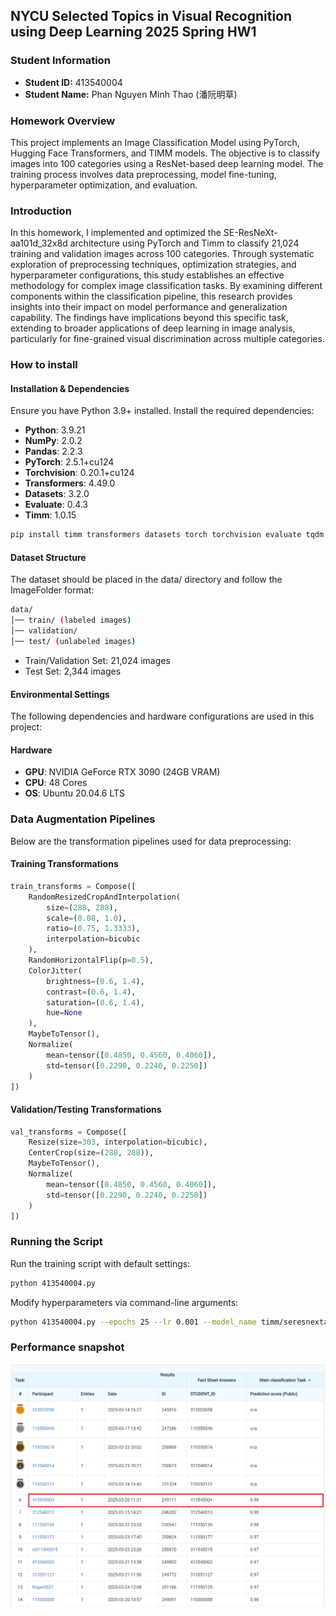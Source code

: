 ## NYCU Selected Topics in Visual Recognition using Deep Learning 2025 Spring HW1


### Student Information
- **Student ID:** 413540004
- **Student Name:** Phan Nguyen Minh Thao (潘阮明草)

### Homework Overview
This project implements an Image Classification Model using PyTorch, Hugging Face Transformers, and TIMM models. The objective is to classify images into 100 categories using a ResNet-based deep learning model. The training process involves data preprocessing, model fine-tuning, hyperparameter optimization, and evaluation.

### Introduction
In this homework, I implemented and optimized the SE-ResNeXt-aa101d_32x8d architecture using PyTorch and Timm to classify 21,024 training and validation images across 100 categories. Through systematic exploration of preprocessing techniques, optimization strategies, and hyperparameter configurations, this study establishes an effective methodology for complex image classification tasks. By examining different components within the classification pipeline, this research provides insights into their impact on model performance and generalization capability. The findings have implications beyond this specific task, extending to broader applications of deep learning in image analysis, particularly for fine-grained visual discrimination across multiple categories.

### How to install

#### Installation & Dependencies
Ensure you have Python 3.9+ installed. Install the required dependencies:
- **Python**: 3.9.21
- **NumPy**: 2.0.2
- **Pandas**: 2.2.3
- **PyTorch**: 2.5.1+cu124
- **Torchvision**: 0.20.1+cu124
- **Transformers**: 4.49.0
- **Datasets**: 3.2.0
- **Evaluate**: 0.4.3
- **Timm**: 1.0.15
```bash
pip install timm transformers datasets torch torchvision evaluate tqdm pandas numpy timm
```
#### Dataset Structure
The dataset should be placed in the data/ directory and follow the ImageFolder format:

```bash
data/
│── train/ (labeled images)
│── validation/
│── test/ (unlabeled images)
```
- Train/Validation Set: 21,024 images
- Test Set: 2,344 images

#### Environmental Settings

The following dependencies and hardware configurations are used in this project:

#### Hardware

- **GPU**: NVIDIA GeForce RTX 3090 (24GB VRAM)
- **CPU**: 48 Cores
- **OS**: Ubuntu 20.04.6 LTS


### Data Augmentation Pipelines

Below are the transformation pipelines used for data preprocessing:

#### Training Transformations
```python
train_transforms = Compose([
    RandomResizedCropAndInterpolation(
        size=(288, 288),
        scale=(0.08, 1.0),
        ratio=(0.75, 1.3333),
        interpolation=bicubic
    ),
    RandomHorizontalFlip(p=0.5),
    ColorJitter(
        brightness=(0.6, 1.4),
        contrast=(0.6, 1.4),
        saturation=(0.6, 1.4),
        hue=None
    ),
    MaybeToTensor(),
    Normalize(
        mean=tensor([0.4850, 0.4560, 0.4060]),
        std=tensor([0.2290, 0.2240, 0.2250])
    )
])

```

#### Validation/Testing Transformations
```python
val_transforms = Compose([
    Resize(size=303, interpolation=bicubic),
    CenterCrop(size=(288, 288)),
    MaybeToTensor(),
    Normalize(
        mean=tensor([0.4850, 0.4560, 0.4060]),
        std=tensor([0.2290, 0.2240, 0.2250])
    )
])


```


### Running the Script

Run the training script with default settings:
```bash
python 413540004.py
```

Modify hyperparameters via command-line arguments:
```bash
python 413540004.py --epochs 25 --lr 0.001 --model_name timm/seresnextaa101d_32x8d.sw_in12k_ft_in1k_288 --batch_size 64
```

### Performance snapshot

![alt text](snapshot.png)